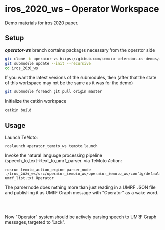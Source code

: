 # iros_2020_ws – Operator Workspace
Demo materials for iros 2020 paper. 

## Setup
***operator-ws*** branch contains packages necessary from the operator side

``` bash
git clone -b operator-ws https://github.com/temoto-telerobotics-demos/iros_2020_ws
git submodule update --init --recursive
cd iros_2020_ws
```

If you want the latest versions of the submodules, then (after that the state of this workspace may not be the same as it was for the demo)
``` bash
git submodule foreach git pull origin master
```

Initialize the catkin workspace
``` bash
catkin build
```

## Usage

Launch TeMoto:
```
roslaunch operator_temoto_ws temoto.launch
```

Invoke the natural language processing pipeline (speech_to_text→text_to_umrf_parser) via TeMoto Action:
```
rosrun temoto_action_engine parser_node ./iros_2020_ws/src/operator_temoto_ws/operator_temoto_ws/config/default_umrfs umrf_list.txt Operator
```
The parser node does nothing more than just reading in a UMRF JSON file and publishing it as UMRF Graph message with "Operator" as a wake word.

<br></br>

Now "Operator" system should be actively parsing speech to UMRF Graph messages, targeted to "Jack".
